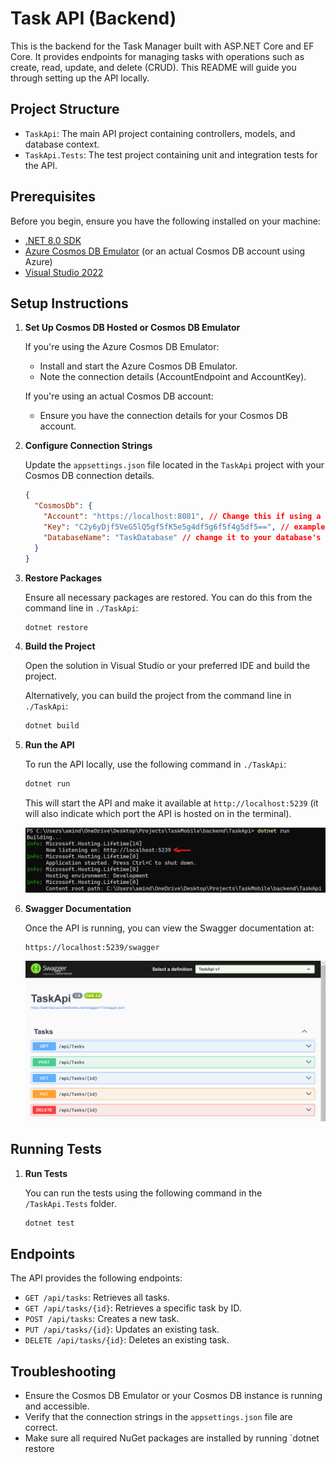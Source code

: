 # Task API (Backend)

This is the backend for the Task Manager built with ASP.NET Core and EF Core. It provides endpoints for managing tasks with operations such as create, read, update, and delete (CRUD). This README will guide you through setting up the API locally.

## Project Structure

- `TaskApi`: The main API project containing controllers, models, and database context.
- `TaskApi.Tests`: The test project containing unit and integration tests for the API.

## Prerequisites

Before you begin, ensure you have the following installed on your machine:

- [.NET 8.0 SDK](https://dotnet.microsoft.com/download/dotnet/8.0)
- [Azure Cosmos DB Emulator](https://docs.microsoft.com/en-us/azure/cosmos-db/local-emulator) (or an actual Cosmos DB account using Azure)
- [Visual Studio 2022](https://visualstudio.microsoft.com/)

## Setup Instructions

1. **Set Up Cosmos DB Hosted or Cosmos DB Emulator**

   If you're using the Azure Cosmos DB Emulator:

   - Install and start the Azure Cosmos DB Emulator.
   - Note the connection details (AccountEndpoint and AccountKey).

   If you're using an actual Cosmos DB account:

   - Ensure you have the connection details for your Cosmos DB account.

2. **Configure Connection Strings**

   Update the `appsettings.json` file located in the `TaskApi` project with your Cosmos DB connection details.

   ```json
   {
     "CosmosDb": {
       "Account": "https://localhost:8081", // Change this if using a live Cosmos DB
       "Key": "C2y6yDjf5VeG5lQ5gf5fK5e5g4df5g6f5f4g5df5==", // example key
       "DatabaseName": "TaskDatabase" // change it to your database's name
     }
   }
   ```

3. **Restore Packages**

   Ensure all necessary packages are restored. You can do this from the command line in `./TaskApi`:

   ```sh
   dotnet restore
   ```

4. **Build the Project**

   Open the solution in Visual Studio or your preferred IDE and build the project.

   Alternatively, you can build the project from the command line in `./TaskApi`:

   ```sh
   dotnet build
   ```

5. **Run the API**

   To run the API locally, use the following command in `./TaskApi`:

   ```sh
   dotnet run
   ```

   This will start the API and make it available at `http://localhost:5239` (it will also indicate which port the API is hosted on in the terminal).

   ![dotnet_run_terminal](./readme_imgs/dotnet_run_terminal.png)

6. **Swagger Documentation**

   Once the API is running, you can view the Swagger documentation at:

   ```
   https://localhost:5239/swagger
   ```

   ![swagger_screenshot](./readme_imgs/swagger.png)

## Running Tests

1. **Run Tests**

   You can run the tests using the following command in the `/TaskApi.Tests` folder.

   ```sh
   dotnet test
   ```

## Endpoints

The API provides the following endpoints:

- `GET /api/tasks`: Retrieves all tasks.
- `GET /api/tasks/{id}`: Retrieves a specific task by ID.
- `POST /api/tasks`: Creates a new task.
- `PUT /api/tasks/{id}`: Updates an existing task.
- `DELETE /api/tasks/{id}`: Deletes an existing task.

## Troubleshooting

- Ensure the Cosmos DB Emulator or your Cosmos DB instance is running and accessible.
- Verify that the connection strings in the `appsettings.json` file are correct.
- Make sure all required NuGet packages are installed by running `dotnet restore
